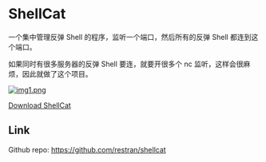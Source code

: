 # ShellCat

一个集中管理反弹 Shell 的程序，监听一个端口，然后所有的反弹 Shell 都连到这个端口。

如果同时有很多服务器的反弹 Shell 要连，就要开很多个 nc 监听，这样会很麻烦，因此就做了这个项目。

[![img1.png](https://github.com/restran/shellcat/raw/master/docs/img1.png)](https://github.com/restran/shellcat/blob/master/docs/img1.png)

[Download ShellCat](https://github.com/restran/shellcat/releases)

## Link

Github repo: https://github.com/restran/shellcat